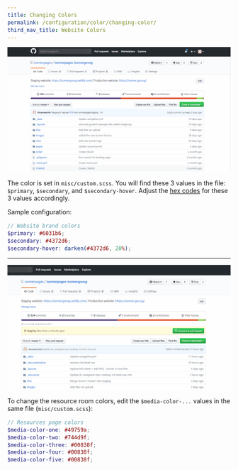 ```yaml
---
title: Changing Colors
permalink: /configuration/color/changing-color/
third_nav_title: Website Colors
---
```

![How to change the colors for your website](/images/resources/website-color-change.gif)

The color is set in `misc/custom.scss`. You will find these 3 values in the file: `$primary`, `$secondary`, and `$secondary-hover`. Adjust the [hex codes](https://www.color-hex.com/) for these 3 values accordingly.

Sample configuration:

```scss
// Website brand colors
$primary: #6031b6;
$secondary: #4372d6;
$secondary-hover: darken(#4372d6, 20%);
```

---

![How to change the colors for your resources page](/images/resources/changing-color-for-your-resources-page.gif)

To change the resource room colors, edit the `$media-color-...` values in the same file (`misc/custom.scss`):

```scss
// Resources page colors
$media-color-one: #49759a;
$media-color-two: #744d9f;
$media-color-three: #00838f;
$media-color-four: #00838f;
$media-color-five: #00838f;
```
